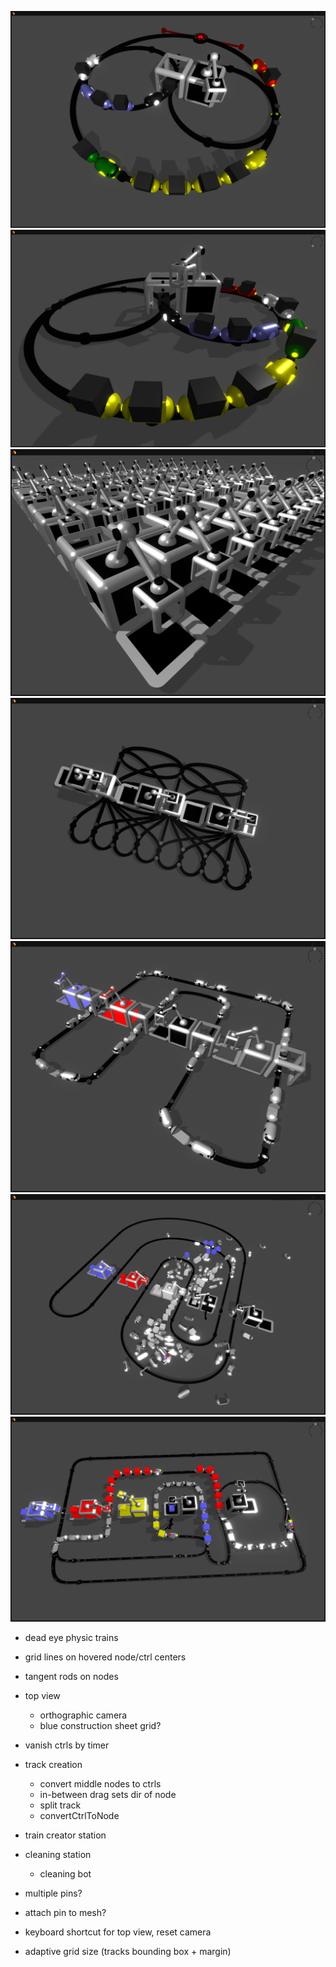 
![screenshot](img/rts.png)
![screenshot](img/rts06.png)
![screenshot](img/rts07.png)
![screenshot](img/rts08.png)
![screenshot](img/rts09.png)
![screenshot](img/rts10.png)
![screenshot](img/rts11.png)

- dead eye physic trains
- grid lines on hovered node/ctrl centers
- tangent rods on nodes
- top view
    - orthographic camera
    - blue construction sheet grid?
- vanish ctrls by timer
- track creation
    - convert middle nodes to ctrls
    - in-between drag sets dir of node
    - split track
    - convertCtrlToNode
    
- train creator station
- cleaning station
    - cleaning bot
    
- multiple pins?
- attach pin to mesh?
   
- keyboard shortcut for top view, reset camera 
    
- adaptive grid size (tracks bounding box + margin)
